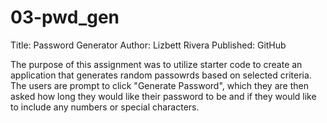 # 03-pwd_gen
Title: Password Generator
Author: Lizbett Rivera 
Published: GitHub

The purpose of this assignment was to utilize starter code to create an application that generates random passowrds based on selected criteria. The users are prompt to click "Generate Password", which they are then asked how long they would like their password to be and if they would like to include any numbers or special characters. 
